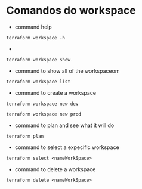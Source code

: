 # Comandos do workspace

- command help
```
terraform workspace -h
```

- 
```
terraform workspace show
```

- command to show all of the workspaceom
```
terraform workspace list
```

- command to create a workspace
```
terraform workspace new dev
```

```
terraform workspace new prod
```
- command to plan and see what it will do
```
terraform plan
```

- command to select a expecific workspace
```
terraform select <nameWorkSpace>
```

- command to delete a workspace
```
terraform delete <nameWorkSpace>
```